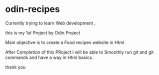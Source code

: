 # odin-recipes

Currently trying to learn Web development ,

this is my 1st Project by Odin Project 

Main objective is to create a Food recipes website in Html.

After Completion of this PRoject i will be able to Smoothly run git and git commands and have a way in Html basics.

thank you 